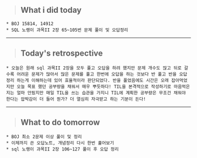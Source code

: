 >## What i did today
    * BOJ 15814, 14912
    * SQL 노랭이 과목II 2장 65~105번 문제 풀이 및 오답정리
---

>## Today's retrospective
    * 오늘은 원래 sql 과목II 2장을 모두 풀고 오답을 하려 했지만 문제 개수도 많고 뒤로 갈수록 어려운 문제가 많아서 많은 문제를 풀고 한번에 오답을 하는 것보다 반 풀고 반을 오답정리 하는게 이해하는데 있어 효율적이라 판단되었다. 반을 풀었음에도 시간은 오래 잡아먹었지만 오늘 목표 했던 공부량을 채워서 매우 뿌듯하다! TIL을 본격적으로 작성하기로 마음먹은지는 얼마 안됬지만 매일 TIL을 쓰는 습관을 가지니 TIL에 계획한 공부량은 무조건 채워야 한다는 압박감이 더 들어 뭔가? 더 열심히 자극받고 하는 기분이 든다!     
---
>## What to do tomorrow
    * BOJ 최소 2문제 이상 풀이 및 정리
    * 이제까지 쓴 오답노트, 개념정리 다시 한번 훑어보기
    * sql 노랭이 과목II 2장 106~127 풀이 후 오답 정리